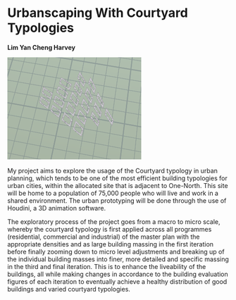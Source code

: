 # Urbanscaping With Courtyard Typologies

**Lim Yan Cheng Harvey**

![Figure 1. Plan view of site integrated with final urban massing](./imgs/comm%20plot%202.PNG)

My project aims to explore the usage of the Courtyard typology in urban planning, which tends to be one of the most efficient building typologies for urban cities, within the allocated site that is adjacent to One-North. This site will be home to a population of 75,000 people who will live and work in a shared environment. The urban prototyping will be done through the use of Houdini, a 3D animation software.

The exploratory process of the project goes from a macro to micro scale, whereby the courtyard typology is first applied across all programmes (residential, commercial and industrial) of the master plan with the appropriate densities and as large building massing in the first iteration before finally zooming down to micro level adjustments and breaking up of the individual building masses into finer, more detailed and specific massing in the third and final iteration. This is to enhance the liveability of the buildings, all while making changes in accordance to the building evaluation figures of each iteration to eventually achieve a healthy distribution of good buildings and varied courtyard typologies.

